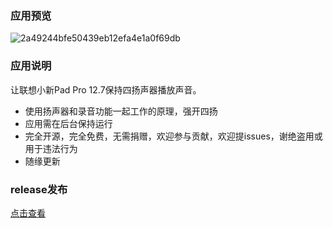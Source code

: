 ### 应用预览
![2a49244bfe50439eb12efa4e1a0f69db](https://github.com/user-attachments/assets/579fab95-d645-46b8-8271-81d077ae26a9)

### 应用说明
让联想小新Pad Pro 12.7保持四扬声器播放声音。
- 使用扬声器和录音功能一起工作的原理，强开四扬
- 应用需在后台保持运行
- 完全开源，完全免费，无需捐赠，欢迎参与贡献，欢迎提issues，谢绝盗用或用于违法行为
- 随缘更新

### release发布
<a href="https://github.com/aimmarc/keep_4/releases">点击查看</a>
